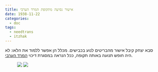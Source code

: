 ```yaml
---
title: אישור נסיעה מתקופת המרד הערבי
date: 1938-11-22
categories:
  - doc
tags:
  - needtrans
  - itzhak
---
```


סבא יצחק קיבל אישור מהבריטים לנוע בכבישים. מכלל הן אפשר ללמוד את הלאו:
לא היה חופש תנועה באותה תקופה,
ככל הנראה במסגרת דיכוי [המרד הערבי](https://he.wikipedia.org/wiki/%D7%94%D7%9E%D7%A8%D7%93_%D7%94%D7%A2%D7%A8%D7%91%D7%99_%D7%94%D7%92%D7%93%D7%95%D7%9C).

<figure class="half">
    <a  href="/pupko-papers/assets/images/1938-11-22-road-pass-1.jpg">
    <img src="/pupko-papers/assets/images/1938-11-22-road-pass-1.jpg"></a>
    <a  href="/pupko-papers/assets/images/1938-11-22-road-pass-2.jpg">
    <img src="/pupko-papers/assets/images/1938-11-22-road-pass-2.jpg"></a>
</figure>

